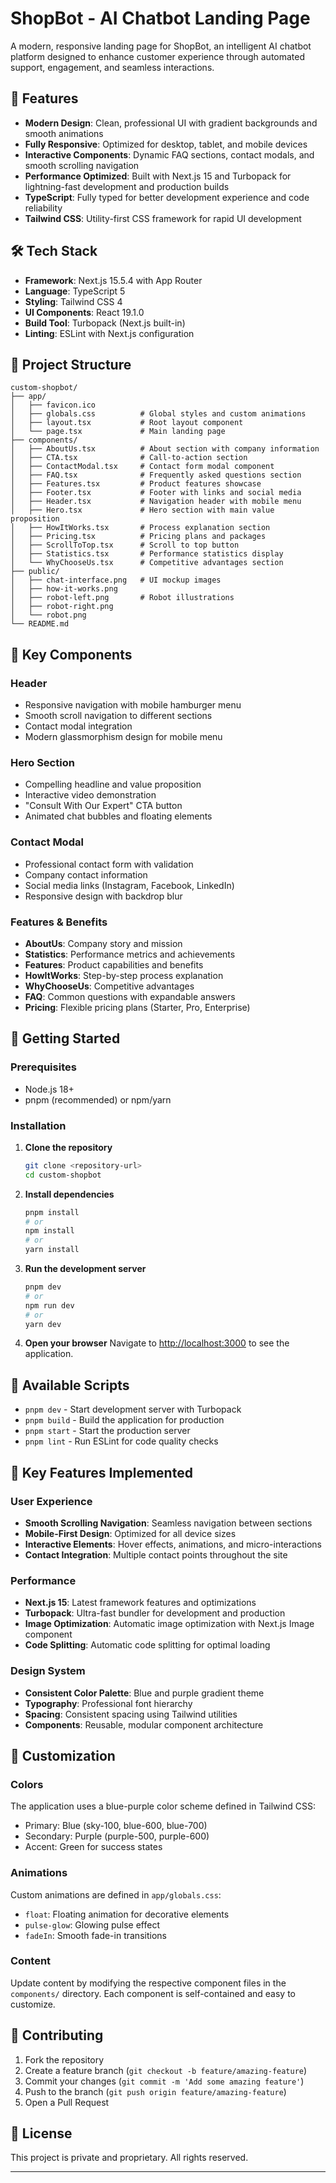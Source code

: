 # ShopBot - AI Chatbot Landing Page

A modern, responsive landing page for ShopBot, an intelligent AI chatbot platform designed to enhance customer experience through automated support, engagement, and seamless interactions.

## 🚀 Features

- **Modern Design**: Clean, professional UI with gradient backgrounds and smooth animations
- **Fully Responsive**: Optimized for desktop, tablet, and mobile devices
- **Interactive Components**: Dynamic FAQ sections, contact modals, and smooth scrolling navigation
- **Performance Optimized**: Built with Next.js 15 and Turbopack for lightning-fast development and production builds
- **TypeScript**: Fully typed for better development experience and code reliability
- **Tailwind CSS**: Utility-first CSS framework for rapid UI development

## 🛠️ Tech Stack

- **Framework**: Next.js 15.5.4 with App Router
- **Language**: TypeScript 5
- **Styling**: Tailwind CSS 4
- **UI Components**: React 19.1.0
- **Build Tool**: Turbopack (Next.js built-in)
- **Linting**: ESLint with Next.js configuration

## 📁 Project Structure

```
custom-shopbot/
├── app/
│   ├── favicon.ico
│   ├── globals.css          # Global styles and custom animations
│   ├── layout.tsx           # Root layout component
│   └── page.tsx             # Main landing page
├── components/
│   ├── AboutUs.tsx          # About section with company information
│   ├── CTA.tsx              # Call-to-action section
│   ├── ContactModal.tsx     # Contact form modal component
│   ├── FAQ.tsx              # Frequently asked questions section
│   ├── Features.tsx         # Product features showcase
│   ├── Footer.tsx           # Footer with links and social media
│   ├── Header.tsx           # Navigation header with mobile menu
│   ├── Hero.tsx             # Hero section with main value proposition
│   ├── HowItWorks.tsx       # Process explanation section
│   ├── Pricing.tsx          # Pricing plans and packages
│   ├── ScrollToTop.tsx      # Scroll to top button
│   ├── Statistics.tsx       # Performance statistics display
│   └── WhyChooseUs.tsx      # Competitive advantages section
├── public/
│   ├── chat-interface.png   # UI mockup images
│   ├── how-it-works.png
│   ├── robot-left.png       # Robot illustrations
│   ├── robot-right.png
│   └── robot.png
└── README.md
```

## 🎨 Key Components

### Header
- Responsive navigation with mobile hamburger menu
- Smooth scroll navigation to different sections
- Contact modal integration
- Modern glassmorphism design for mobile menu

### Hero Section
- Compelling headline and value proposition
- Interactive video demonstration
- "Consult With Our Expert" CTA button
- Animated chat bubbles and floating elements

### Contact Modal
- Professional contact form with validation
- Company contact information
- Social media links (Instagram, Facebook, LinkedIn)
- Responsive design with backdrop blur

### Features & Benefits
- **AboutUs**: Company story and mission
- **Statistics**: Performance metrics and achievements
- **Features**: Product capabilities and benefits
- **HowItWorks**: Step-by-step process explanation
- **WhyChooseUs**: Competitive advantages
- **FAQ**: Common questions with expandable answers
- **Pricing**: Flexible pricing plans (Starter, Pro, Enterprise)

## 🚦 Getting Started

### Prerequisites

- Node.js 18+ 
- pnpm (recommended) or npm/yarn

### Installation

1. **Clone the repository**
   ```bash
   git clone <repository-url>
   cd custom-shopbot
   ```

2. **Install dependencies**
   ```bash
   pnpm install
   # or
   npm install
   # or
   yarn install
   ```

3. **Run the development server**
   ```bash
   pnpm dev
   # or
   npm run dev
   # or
   yarn dev
   ```

4. **Open your browser**
   Navigate to [http://localhost:3000](http://localhost:3000) to see the application.

## 📜 Available Scripts

- `pnpm dev` - Start development server with Turbopack
- `pnpm build` - Build the application for production
- `pnpm start` - Start the production server
- `pnpm lint` - Run ESLint for code quality checks

## 🎯 Key Features Implemented

### User Experience
- **Smooth Scrolling Navigation**: Seamless navigation between sections
- **Mobile-First Design**: Optimized for all device sizes
- **Interactive Elements**: Hover effects, animations, and micro-interactions
- **Contact Integration**: Multiple contact points throughout the site

### Performance
- **Next.js 15**: Latest framework features and optimizations
- **Turbopack**: Ultra-fast bundler for development and production
- **Image Optimization**: Automatic image optimization with Next.js Image component
- **Code Splitting**: Automatic code splitting for optimal loading

### Design System
- **Consistent Color Palette**: Blue and purple gradient theme
- **Typography**: Professional font hierarchy
- **Spacing**: Consistent spacing using Tailwind utilities
- **Components**: Reusable, modular component architecture

## 🎨 Customization

### Colors
The application uses a blue-purple color scheme defined in Tailwind CSS:
- Primary: Blue (sky-100, blue-600, blue-700)
- Secondary: Purple (purple-500, purple-600)
- Accent: Green for success states

### Animations
Custom animations are defined in `app/globals.css`:
- `float`: Floating animation for decorative elements
- `pulse-glow`: Glowing pulse effect
- `fadeIn`: Smooth fade-in transitions

### Content
Update content by modifying the respective component files in the `components/` directory. Each component is self-contained and easy to customize.


## 🤝 Contributing

1. Fork the repository
2. Create a feature branch (`git checkout -b feature/amazing-feature`)
3. Commit your changes (`git commit -m 'Add some amazing feature'`)
4. Push to the branch (`git push origin feature/amazing-feature`)
5. Open a Pull Request

## 📝 License

This project is private and proprietary. All rights reserved.



---
